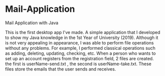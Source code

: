 # Mail-Application
Mail Application with Java



This is the first desktop app I've made. A simple application that I developed to show my Java knowledge in the 1st Year of University (2019). Although it is not very appealing in appearance, I was able to perform file operations without any problems. For example, I performed classical operations such as adding, deleting, updating, checking, etc.
When a person who wants to set up an account registers from the registration field, 2 files are created. the first is userName-send.txt , the second is userName-take.txt. These files store the emails that the user sends and receives.
